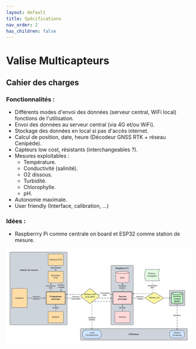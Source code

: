 ```yaml
---
layout: default
title: Spécifications
nav_order: 2
has_children: false
---
```


Valise Multicapteurs
====================
Cahier des charges
------------------

### Fonctionnalités :

- Différents modes d'envoi des données (serveur central, WiFi local) fonctions de l'utilisation.
- Envoi des données au serveur central (via 4G et/ou WiFi).
- Stockage des données en local si pas d'accès internet.
- Calcul de position, date, heure (Décodeur GNSS RTK + réseau Cenipède).
- Capteurs low cost, résistants (interchangeables ?).
- Mesures exploitables :
	- Température.
	- Conductivité (salinité).
	- O2 dissous.
	- Turbidité.
	- Chlorophylle.
	- pH.
- Autonomie maximale.
- User friendly (Interface, calibration, ...)
	
### Idées :

- Raspberrry Pi comme centrale on board et ESP32 comme station de mesure.

![Diagramme des flux du système](assets/schema/flux_diagram_v0.png "Diagramme des flux du système")

